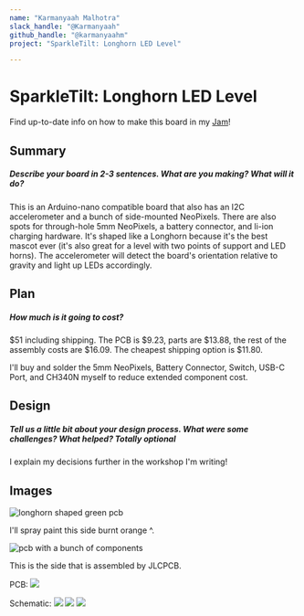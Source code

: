 ```yaml
---
name: "Karmanyaah Malhotra"
slack_handle: "@Karmanyaah"
github_handle: "@karmanyaahm"
project: "SparkleTilt: Longhorn LED Level"

---
```


# SparkleTilt: Longhorn LED Level

Find up-to-date info on how to make this board in my [Jam](https://jams.hackclub.com/batch/sparkletilt-pcb)!

## Summary
##### Describe your board in 2-3 sentences. What are you making? What will it do?

This is an Arduino-nano compatible board that also has an I2C accelerometer and a bunch of side-mounted NeoPixels. There are also spots for through-hole 5mm NeoPixels, a battery connector, and li-ion charging hardware. It's shaped like a Longhorn because it's the best mascot ever (it's also great for a level with two points of support and LED horns). The accelerometer will detect the board's orientation relative to gravity and light up LEDs accordingly.

## Plan
##### How much is it going to cost?

$51 including shipping. The PCB is $9.23, parts are $13.88, the rest of the assembly costs are $16.09. The cheapest shipping option is $11.80. 

I'll buy and solder the 5mm NeoPixels, Battery Connector, Switch, USB-C Port, and CH340N myself to reduce extended component cost.

## Design
##### Tell us a little bit about your design process. What were some challenges? What helped? ***Totally optional***

I explain my decisions further in the workshop I'm writing!

## Images

![longhorn shaped green pcb](https://cloud-k7cxb3o6w-hack-club-bot.vercel.app/0image.png)

I'll spray paint this side burnt orange ^.

![pcb with a bunch of components](https://cloud-3nvtmen07-hack-club-bot.vercel.app/0image.png)

This is the side that is assembled by JLCPCB.

PCB:
![](./img/longhorn_leds-brd.svg)

Schematic:
![](./img/longhorn_leds.svg)
![](./img/longhorn_leds-DEVICES_PAGE.svg)
![](./img/longhorn_leds-DEVICES_PAGE-LED-stick0.svg) 
